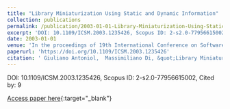 ```yaml
---
title: "Library Miniaturization Using Static and Dynamic Information"
collection: publications
permalink: /publication/2003-01-01-Library-Miniaturization-Using-Static-and-Dynamic-Information
excerpt: 'DOI: 10.1109/ICSM.2003.1235426, Scopus ID: 2-s2.0-77956615002, Cited by: 9'
date: 2003-01-01
venue: 'In the proceedings of 19th International Conference on Software Maintenance (ICSM 2003), The Architecture of Existing Systems, 22-26 September 2003, Amsterdam, The Netherlands'
paperurl: 'https://doi.org/10.1109/ICSM.2003.1235426'
citation: ' Giuliano Antoniol,  Massimiliano Di, &quot;Library Miniaturization Using Static and Dynamic Information.&quot; In the proceedings of 19th International Conference on Software Maintenance (ICSM 2003), The Architecture of Existing Systems, 22-26 September 2003, Amsterdam, The Netherlands, 2003.'
---
```

DOI: 10.1109/ICSM.2003.1235426, Scopus ID: 2-s2.0-77956615002, Cited by: 9

[Access paper here](https://doi.org/10.1109/ICSM.2003.1235426){:target="_blank"}

